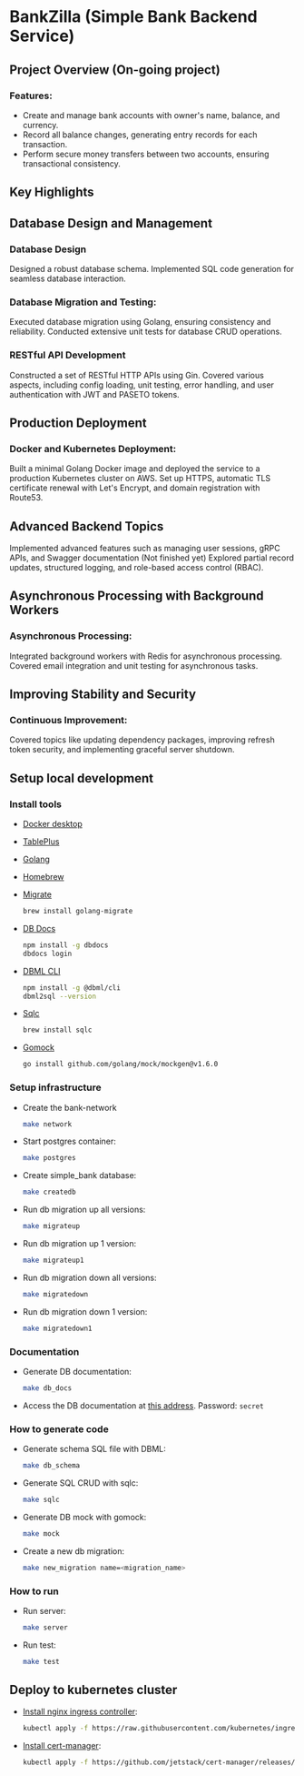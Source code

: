 # BankZilla (Simple Bank Backend Service)

## Project Overview (On-going project)

### Features:
- Create and manage bank accounts with owner's name, balance, and currency.
- Record all balance changes, generating entry records for each transaction.
- Perform secure money transfers between two accounts, ensuring transactional consistency.

## Key Highlights
## Database Design and Management
### Database Design
Designed a robust database schema.
Implemented SQL code generation for seamless database interaction.

### Database Migration and Testing:
Executed database migration using Golang, ensuring consistency and reliability.
Conducted extensive unit tests for database CRUD operations.

### RESTful API Development
Constructed a set of RESTful HTTP APIs using Gin.
Covered various aspects, including config loading, unit testing, error handling, and user authentication with JWT and PASETO tokens.

## Production Deployment
### Docker and Kubernetes Deployment:
Built a minimal Golang Docker image and deployed the service to a production Kubernetes cluster on AWS.
Set up HTTPS, automatic TLS certificate renewal with Let's Encrypt, and domain registration with Route53.

## Advanced Backend Topics
Implemented advanced features such as managing user sessions, gRPC APIs, and Swagger documentation (Not finished yet)
Explored partial record updates, structured logging, and role-based access control (RBAC).

## Asynchronous Processing with Background Workers
### Asynchronous Processing:
Integrated background workers with Redis for asynchronous processing.
Covered email integration and unit testing for asynchronous tasks.

## Improving Stability and Security
### Continuous Improvement:
Covered topics like updating dependency packages, improving refresh token security, and implementing graceful server shutdown.


## Setup local development

### Install tools

- [Docker desktop](https://www.docker.com/products/docker-desktop)
- [TablePlus](https://tableplus.com/)
- [Golang](https://golang.org/)
- [Homebrew](https://brew.sh/)
- [Migrate](https://github.com/golang-migrate/migrate/tree/master/cmd/migrate)

    ```bash
    brew install golang-migrate
    ```

- [DB Docs](https://dbdocs.io/docs)

    ```bash
    npm install -g dbdocs
    dbdocs login
    ```

- [DBML CLI](https://www.dbml.org/cli/#installation)

    ```bash
    npm install -g @dbml/cli
    dbml2sql --version
    ```

- [Sqlc](https://github.com/kyleconroy/sqlc#installation)

    ```bash
    brew install sqlc
    ```

- [Gomock](https://github.com/golang/mock)

    ``` bash
    go install github.com/golang/mock/mockgen@v1.6.0
    ```

### Setup infrastructure

- Create the bank-network

    ``` bash
    make network
    ```

- Start postgres container:

    ```bash
    make postgres
    ```

- Create simple_bank database:

    ```bash
    make createdb
    ```

- Run db migration up all versions:

    ```bash
    make migrateup
    ```

- Run db migration up 1 version:

    ```bash
    make migrateup1
    ```

- Run db migration down all versions:

    ```bash
    make migratedown
    ```

- Run db migration down 1 version:

    ```bash
    make migratedown1
    ```

### Documentation

- Generate DB documentation:

    ```bash
    make db_docs
    ```

- Access the DB documentation at [this address](https://dbdocs.io/techschool.guru/simple_bank). Password: `secret`

### How to generate code

- Generate schema SQL file with DBML:

    ```bash
    make db_schema
    ```

- Generate SQL CRUD with sqlc:

    ```bash
    make sqlc
    ```

- Generate DB mock with gomock:

    ```bash
    make mock
    ```

- Create a new db migration:

    ```bash
    make new_migration name=<migration_name>
    ```

### How to run

- Run server:

    ```bash
    make server
    ```

- Run test:

    ```bash
    make test
    ```

## Deploy to kubernetes cluster

- [Install nginx ingress controller](https://kubernetes.github.io/ingress-nginx/deploy/#aws):

    ```bash
    kubectl apply -f https://raw.githubusercontent.com/kubernetes/ingress-nginx/controller-v0.48.1/deploy/static/provider/aws/deploy.yaml
    ```

- [Install cert-manager](https://cert-manager.io/docs/installation/kubernetes/):

    ```bash
    kubectl apply -f https://github.com/jetstack/cert-manager/releases/download/v1.4.0/cert-manager.yaml
    ```
